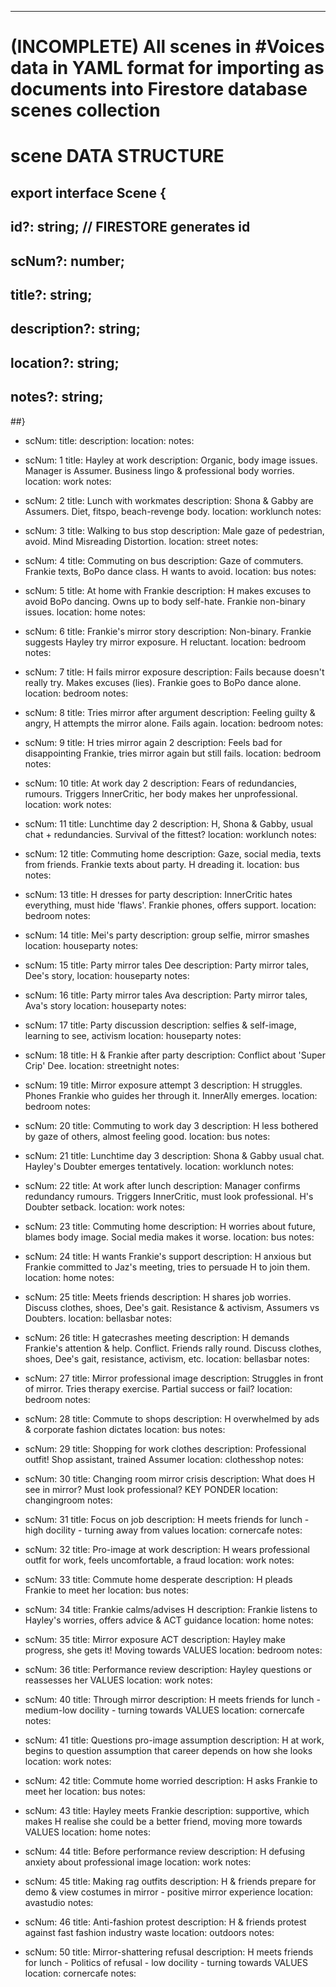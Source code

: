 ---
# (INCOMPLETE) All scenes in #Voices data in YAML format for importing as documents into Firestore database scenes collection

# scene DATA STRUCTURE
## export interface Scene {
##  id?: string; // FIRESTORE generates id
##  scNum?: number;
##  title?: string;
##  description?: string;
##  location?: string;
##  notes?: string;
##}

- scNum:
  title:
  description:
  location:
  notes:

- scNum: 1
  title: Hayley at work
  description: Organic, body image issues. Manager is Assumer. Business lingo & professional body worries.
  location: work
  notes:

- scNum: 2
  title: Lunch with workmates
  description: Shona & Gabby are Assumers. Diet, fitspo, beach-revenge body.
  location: worklunch
  notes:

- scNum: 3
  title: Walking to bus stop
  description: Male gaze of pedestrian, avoid. Mind Misreading Distortion.
  location: street
  notes:

- scNum: 4
  title: Commuting on bus
  description: Gaze of commuters. Frankie texts, BoPo dance class. H wants to avoid.
  location: bus
  notes:

- scNum: 5
  title: At home with Frankie
  description: H makes excuses to avoid BoPo dancing. Owns up to body self-hate. Frankie non-binary issues.
  location: home
  notes:

- scNum: 6
  title: Frankie's mirror story
  description:  Non-binary. Frankie suggests Hayley try mirror exposure. H reluctant.
  location: bedroom
  notes:

- scNum: 7
  title: H fails mirror exposure
  description: Fails because doesn't really try. Makes excuses (lies). Frankie goes to BoPo dance alone.
  location: bedroom
  notes:

- scNum: 8
  title: Tries mirror after argument
  description: Feeling guilty & angry, H attempts the mirror alone. Fails again.
  location: bedroom
  notes:

- scNum: 9
  title: H tries mirror again 2
  description: Feels bad for disappointing Frankie, tries mirror again but still fails.
  location: bedroom
  notes:


- scNum: 10
  title: At work day 2
  description: Fears of redundancies, rumours. Triggers InnerCritic, her body makes her unprofessional.
  location: work
  notes:

- scNum: 11
  title: Lunchtime day 2
  description: H, Shona & Gabby, usual chat + redundancies. Survival of the fittest?
  location: worklunch
  notes:

- scNum: 12
  title: Commuting home
  description: Gaze, social media, texts from friends. Frankie texts about party. H dreading it.
  location: bus
  notes:

- scNum: 13
  title: H dresses for party
  description: InnerCritic hates everything, must hide 'flaws'. Frankie phones, offers support.
  location: bedroom
  notes:

- scNum: 14
  title: Mei's party
  description: group selfie, mirror smashes
  location: houseparty
  notes:
  
- scNum: 15
  title: Party mirror tales Dee
  description: Party mirror tales, Dee's story,
  location: houseparty
  notes:
  
- scNum: 16
  title: Party mirror tales Ava
  description: Party mirror tales, Ava's story
  location: houseparty
  notes:
  
- scNum: 17
  title: Party discussion
  description: selfies & self-image, learning to see, activism
  location: houseparty
  notes:

- scNum: 18
  title: H & Frankie after party
  description: Conflict about 'Super Crip' Dee.
  location: streetnight
  notes:

- scNum: 19
  title: Mirror exposure attempt 3
  description: H struggles. Phones Frankie who guides her through it. InnerAlly emerges.
  location: bedroom
  notes:

- scNum: 20
  title: Commuting to work day 3
  description: H less bothered by gaze of others, almost feeling good.
  location: bus
  notes:

- scNum: 21
  title: Lunchtime day 3
  description: Shona & Gabby usual chat. Hayley's Doubter emerges tentatively.
  location: worklunch
  notes:

- scNum: 22
  title: At work after lunch
  description: Manager confirms redundancy rumours. Triggers InnerCritic, must look professional. H's Doubter setback.
  location: work
  notes:

- scNum: 23
  title: Commuting home
  description: H worries about future, blames body image. Social media makes it worse.
  location: bus
  notes:

- scNum: 24
  title: H wants Frankie's support
  description: H anxious but Frankie committed to Jaz's meeting, tries to persuade H to join them.
  location: home
  notes:

- scNum: 25
  title: Meets friends
  description: H shares job worries. Discuss clothes, shoes, Dee's gait. Resistance & activism, Assumers vs Doubters.
  location: bellasbar
  notes:

- scNum: 26
  title: H gatecrashes meeting
  description: H demands Frankie's attention & help. Conflict. Friends rally round. Discuss clothes, shoes, Dee's gait, resistance, activism, etc.
  location: bellasbar
  notes:

- scNum: 27
  title: Mirror professional image
  description: Struggles in front of mirror. Tries therapy exercise. Partial success or fail?
  location: bedroom
  notes:

- scNum: 28
  title: Commute to shops
  description: H overwhelmed by ads & corporate fashion dictates
  location: bus
  notes:

- scNum: 29
  title: Shopping for work clothes
  description: Professional outfit! Shop assistant, trained Assumer
  location: clothesshop
  notes:

- scNum: 30
  title: Changing room mirror crisis
  description: What does H see in mirror? Must look professional? KEY PONDER
  location: changingroom
  notes:

- scNum: 31
  title: Focus on job
  description: H meets friends for lunch - high docility - turning away from values
  location: cornercafe
  notes:

- scNum: 32
  title: Pro-image at work
  description: H wears professional outfit for work, feels uncomfortable, a fraud
  location: work
  notes:

- scNum: 33
  title: Commute home desperate
  description: H pleads Frankie to meet her
  location: bus
  notes:

- scNum: 34
  title: Frankie calms/advises H
  description: Frankie listens to Hayley's worries, offers advice & ACT guidance
  location: home
  notes:

- scNum: 35
  title: Mirror exposure ACT
  description: Hayley make progress, she gets it! Moving towards VALUES
  location: bedroom
  notes:

- scNum: 36
  title: Performance review
  description: Hayley questions or reassesses her VALUES
  location: work
  notes:


- scNum: 40
  title: Through mirror
  description: H meets friends for lunch - medium-low docility - turning towards VALUES
  location: cornercafe
  notes:

- scNum: 41
  title: Questions pro-image assumption
  description: H at work, begins to question assumption that career depends on how she looks
  location: work
  notes:

- scNum: 42
  title: Commute home worried
  description: H asks Frankie to meet her
  location: bus
  notes:

- scNum: 43
  title: Hayley meets Frankie
  description: supportive, which makes H realise she could be a better friend, moving more towards VALUES
  location: home
  notes:

- scNum: 44
  title: Before performance review
  description: H defusing anxiety about professional image
  location: work
  notes:

- scNum: 45
  title: Making rag outfits
  description: H & friends prepare for demo & view costumes in mirror - positive mirror experience
  location: avastudio
  notes:

- scNum: 46
  title: Anti-fashion protest
  description: H & friends protest against fast fashion industry waste
  location: outdoors
  notes:


- scNum: 50
  title: Mirror-shattering refusal
  description: H meets friends for lunch - Politics of refusal - low docility - turning towards VALUES
  location: cornercafe
  notes:
